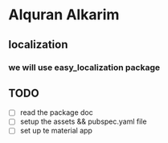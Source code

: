 # Alquran Alkarim

## localization

### we will use easy_localization package

## TODO

- [ ] read the package doc
- [ ] setup the assets && pubspec.yaml file
- [ ] set up te material app
